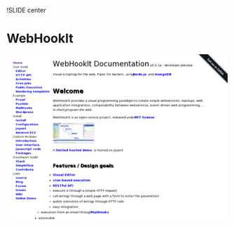 !SLIDE center
# WebHookIt #

[ ![WebHookIt](06.WebHookIt.png) ](http://webhookit.com/docs/index.html)
